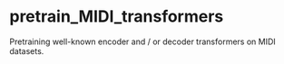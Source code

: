 # pretrain_MIDI_transformers
Pretraining well-known encoder and / or decoder transformers on MIDI datasets.
